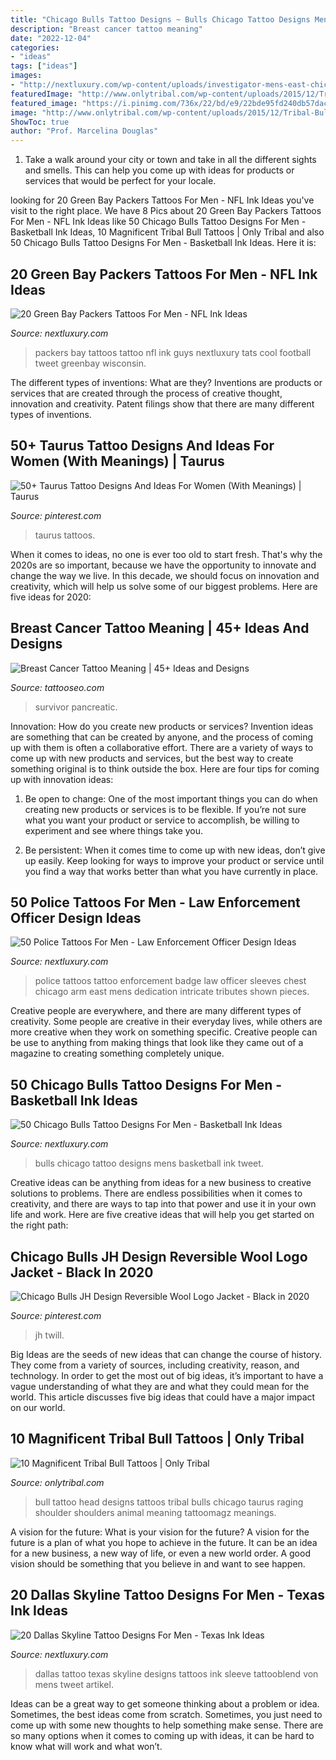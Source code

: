 ```yaml
---
title: "Chicago Bulls Tattoo Designs ~ Bulls Chicago Tattoo Designs Mens Basketball Ink Tweet"
description: "Breast cancer tattoo meaning"
date: "2022-12-04"
categories:
- "ideas"
tags: ["ideas"]
images:
- "http://nextluxury.com/wp-content/uploads/investigator-mens-east-chicago-police-badge-tattoo-on-arm.jpg"
featuredImage: "http://www.onlytribal.com/wp-content/uploads/2015/12/Tribal-Bull-Head-Tattoo.jpg"
featured_image: "https://i.pinimg.com/736x/22/bd/e9/22bde95fd240db57dacc29e3b093d6b9.jpg"
image: "http://www.onlytribal.com/wp-content/uploads/2015/12/Tribal-Bull-Head-Tattoo.jpg"
ShowToc: true
author: "Prof. Marcelina Douglas"
---
```



1. Take a walk around your city or town and take in all the different sights and smells. This can help you come up with ideas for products or services that would be perfect for your locale. 

	

		
looking for 20 Green Bay Packers Tattoos For Men - NFL Ink Ideas you've visit to the right place. We have 8 Pics about 20 Green Bay Packers Tattoos For Men - NFL Ink Ideas like 50 Chicago Bulls Tattoo Designs For Men - Basketball Ink Ideas, 10 Magnificent Tribal Bull Tattoos | Only Tribal and also 50 Chicago Bulls Tattoo Designs For Men - Basketball Ink Ideas. Here it is:
		
    
## 20 Green Bay Packers Tattoos For Men - NFL Ink Ideas

<img loading=lazy src="http://nextluxury.com/wp-content/uploads/unique-guys-green-bay-packers-state-outlien-leg-tattoos.jpg" onerror="this.onerror=null;this.src='https://tse4.mm.bing.net/th?id=OIP.Wi92Ooc-VpO7yBYTciekWgHaHG&amp;pid=15.1';" alt="20 Green Bay Packers Tattoos For Men - NFL Ink Ideas">

_Source: nextluxury.com_

>packers bay tattoos tattoo nfl ink guys nextluxury tats cool football tweet greenbay wisconsin. 

	

The different types of inventions: What are they?
Inventions are products or services that are created through the process of creative thought, innovation and creativity. Patent filings show that there are many different types of inventions.

    
## 50+ Taurus Tattoo Designs And Ideas For Women (With Meanings) | Taurus

<img loading=lazy src="https://i.pinimg.com/736x/22/bd/e9/22bde95fd240db57dacc29e3b093d6b9.jpg" onerror="this.onerror=null;this.src='https://tse4.mm.bing.net/th?id=OIP.UEi7aNeLKyGfCx6jgjArgwHaJO&amp;pid=15.1';" alt="50+ Taurus Tattoo Designs And Ideas For Women (With Meanings) | Taurus">

_Source: pinterest.com_

>taurus tattoos. 

	

When it comes to ideas, no one is ever too old to start fresh. That's why the 2020s are so important, because we have the opportunity to innovate and change the way we live. In this decade, we should focus on innovation and creativity, which will help us solve some of our biggest problems. Here are five ideas for 2020:

    
## Breast Cancer Tattoo Meaning | 45+ Ideas And Designs

<img loading=lazy src="https://www.tattooseo.com/wp-content/uploads/2016/03/Breast-Cancer-Tattoos-12.jpg" onerror="this.onerror=null;this.src='https://tse3.mm.bing.net/th?id=OIP.rbmAY05E36vT3hunmGuFWQAAAA&amp;pid=15.1';" alt="Breast Cancer Tattoo Meaning | 45+ Ideas and Designs">

_Source: tattooseo.com_

>survivor pancreatic. 

	

Innovation: How do you create new products or services?
Invention ideas are something that can be created by anyone, and the process of coming up with them is often a collaborative effort. There are a variety of ways to come up with new products and services, but the best way to create something original is to think outside the box. Here are four tips for coming up with innovation ideas:
1. Be open to change: One of the most important things you can do when creating new products or services is to be flexible. If you’re not sure what you want your product or service to accomplish, be willing to experiment and see where things take you.

2. Be persistent: When it comes time to come up with new ideas, don’t give up easily. Keep looking for ways to improve your product or service until you find a way that works better than what you have currently in place.

    
## 50 Police Tattoos For Men - Law Enforcement Officer Design Ideas

<img loading=lazy src="http://nextluxury.com/wp-content/uploads/investigator-mens-east-chicago-police-badge-tattoo-on-arm.jpg" onerror="this.onerror=null;this.src='https://tse4.mm.bing.net/th?id=OIP.ughH3uPPGjlD5MEKI42hawHaHH&amp;pid=15.1';" alt="50 Police Tattoos For Men - Law Enforcement Officer Design Ideas">

_Source: nextluxury.com_

>police tattoos tattoo enforcement badge law officer sleeves chest chicago arm east mens dedication intricate tributes shown pieces. 

	

Creative people are everywhere, and there are many different types of creativity. Some people are creative in their everyday lives, while others are more creative when they work on something specific. Creative people can be use to anything from making things that look like they came out of a magazine to creating something completely unique.

    
## 50 Chicago Bulls Tattoo Designs For Men - Basketball Ink Ideas

<img loading=lazy src="http://nextluxury.com/wp-content/uploads/mens-traditional-chicago-bulls-rose-flower-arm-tattoo.jpg" onerror="this.onerror=null;this.src='https://tse3.mm.bing.net/th?id=OIP.IumaZ5lK9WBOl5X0LWfOIAHaHa&amp;pid=15.1';" alt="50 Chicago Bulls Tattoo Designs For Men - Basketball Ink Ideas">

_Source: nextluxury.com_

>bulls chicago tattoo designs mens basketball ink tweet. 

	

Creative ideas can be anything from ideas for a new business to creative solutions to problems. There are endless possibilities when it comes to creativity, and there are ways to tap into that power and use it in your own life and work. Here are five creative ideas that will help you get started on the right path: 

    
## Chicago Bulls JH Design Reversible Wool Logo Jacket - Black In 2020

<img loading=lazy src="https://i.pinimg.com/736x/78/65/d6/7865d6ff3bb2f9fcb64bb48ba7ce8e0d.jpg" onerror="this.onerror=null;this.src='https://tse4.mm.bing.net/th?id=OIP.1pqQ7WiBwXNElvmvo1A9PwHaHa&amp;pid=15.1';" alt="Chicago Bulls JH Design Reversible Wool Logo Jacket - Black in 2020">

_Source: pinterest.com_

>jh twill. 

	

Big Ideas are the seeds of new ideas that can change the course of history. They come from a variety of sources, including creativity, reason, and technology. In order to get the most out of big ideas, it’s important to have a vague understanding of what they are and what they could mean for the world. This article discusses five big ideas that could have a major impact on our world.

    
## 10 Magnificent Tribal Bull Tattoos | Only Tribal

<img loading=lazy src="http://www.onlytribal.com/wp-content/uploads/2015/12/Tribal-Bull-Head-Tattoo.jpg" onerror="this.onerror=null;this.src='https://tse1.mm.bing.net/th?id=OIP.tOnAfYewaYD1j7QHY1b5pQHaJ4&amp;pid=15.1';" alt="10 Magnificent Tribal Bull Tattoos | Only Tribal">

_Source: onlytribal.com_

>bull tattoo head designs tattoos tribal bulls chicago taurus raging shoulder shoulders animal meaning tattoomagz meanings. 

	

A vision for the future: What is your vision for the future?
A vision for the future is a plan of what you hope to achieve in the future. It can be an idea for a new business, a new way of life, or even a new world order. A good vision should be something that you believe in and want to see happen.

    
## 20 Dallas Skyline Tattoo Designs For Men - Texas Ink Ideas

<img loading=lazy src="http://nextluxury.com/wp-content/uploads/upper-chest-mens-cool-dallas-skyline-texas-flag-tattoo-ideas.jpg" onerror="this.onerror=null;this.src='https://tse4.mm.bing.net/th?id=OIP.GOE4WuMvIFbeH_1iv98PfQHaJ4&amp;pid=15.1';" alt="20 Dallas Skyline Tattoo Designs For Men - Texas Ink Ideas">

_Source: nextluxury.com_

>dallas tattoo texas skyline designs tattoos ink sleeve tattooblend von mens tweet artikel. 

	

Ideas can be a great way to get someone thinking about a problem or idea. Sometimes, the best ideas come from scratch. Sometimes, you just need to come up with some new thoughts to help something make sense. There are so many options when it comes to coming up with ideas, it can be hard to know what will work and what won’t.

